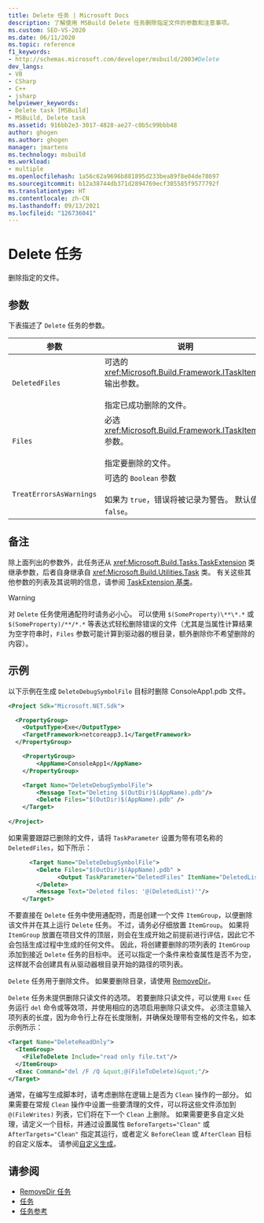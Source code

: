 ```yaml
---
title: Delete 任务 | Microsoft Docs
description: 了解使用 MSBuild Delete 任务删除指定文件的参数和注意事项。
ms.custom: SEO-VS-2020
ms.date: 06/11/2020
ms.topic: reference
f1_keywords:
- http://schemas.microsoft.com/developer/msbuild/2003#Delete
dev_langs:
- VB
- CSharp
- C++
- jsharp
helpviewer_keywords:
- Delete task [MSBuild]
- MSBuild, Delete task
ms.assetid: 916bb2e3-3017-4828-ae27-c0b5c99bbb48
author: ghogen
ms.author: ghogen
manager: jmartens
ms.technology: msbuild
ms.workload:
- multiple
ms.openlocfilehash: 1a56c62a9696b881895d233bea89f8e04de78697
ms.sourcegitcommit: b12a38744db371d2894769ecf305585f9577792f
ms.translationtype: HT
ms.contentlocale: zh-CN
ms.lasthandoff: 09/13/2021
ms.locfileid: "126736041"
---
```

# <a name="delete-task"></a>Delete 任务

删除指定的文件。

## <a name="parameters"></a>参数

下表描述了 `Delete` 任务的参数。

|参数|说明|
|---------------|-----------------|
|`DeletedFiles`|可选的 <xref:Microsoft.Build.Framework.ITaskItem>`[]` 输出参数。<br /><br /> 指定已成功删除的文件。|
|`Files`|必选 <xref:Microsoft.Build.Framework.ITaskItem>`[]` 参数。<br /><br /> 指定要删除的文件。|
|`TreatErrorsAsWarnings`|可选的 `Boolean` 参数<br /><br /> 如果为 `true`，错误将被记录为警告。 默认值为 `false`。|

## <a name="remarks"></a>备注

除上面列出的参数外，此任务还从 <xref:Microsoft.Build.Tasks.TaskExtension> 类继承参数，后者自身继承自 <xref:Microsoft.Build.Utilities.Task> 类。 有关这些其他参数的列表及其说明的信息，请参阅 [TaskExtension 基类](../msbuild/taskextension-base-class.md)。

> [!WARNING]
> 对 `Delete` 任务使用通配符时请务必小心。 可以使用 `$(SomeProperty)\**\*.*` 或 `$(SomeProperty)/**/*.*` 等表达式轻松删除错误的文件（尤其是当属性计算结果为空字符串时，`Files` 参数可能计算到驱动器的根目录，额外删除你不希望删除的内容）。

## <a name="example"></a>示例

以下示例在生成 `DeleteDebugSymbolFile` 目标时删除 ConsoleApp1.pdb 文件。

```xml
<Project Sdk="Microsoft.NET.Sdk">

  <PropertyGroup>
    <OutputType>Exe</OutputType>
    <TargetFramework>netcoreapp3.1</TargetFramework>
  </PropertyGroup>

    <PropertyGroup>
        <AppName>ConsoleApp1</AppName>
    </PropertyGroup>

    <Target Name="DeleteDebugSymbolFile">
        <Message Text="Deleting $(OutDir)$(AppName).pdb"/>
        <Delete Files="$(OutDir)$(AppName).pdb" />
    </Target>
  
</Project>

```

如果需要跟踪已删除的文件，请将 `TaskParameter` 设置为带有项名称的 `DeletedFiles`，如下所示：

```xml
      <Target Name="DeleteDebugSymbolFile">
        <Delete Files="$(OutDir)$(AppName).pdb" >
              <Output TaskParameter="DeletedFiles" ItemName="DeletedList"/>
        </Delete>
        <Message Text="Deleted files: '@(DeletedList)'"/>
    </Target>
```

不要直接在 `Delete` 任务中使用通配符，而是创建一个文件 `ItemGroup`，以便删除该文件并在其上运行 `Delete` 任务。 不过，请务必仔细放置 `ItemGroup`。 如果将 `ItemGroup` 放置在项目文件的顶层，则会在生成开始之前提前进行评估，因此它不会包括生成过程中生成的任何文件。 因此，将创建要删除的项列表的 `ItemGroup` 添加到接近 `Delete` 任务的目标中。 还可以指定一个条件来检查属性是否不为空，这样就不会创建具有从驱动器根目录开始的路径的项列表。

`Delete` 任务用于删除文件。 如果要删除目录，请使用 [RemoveDir](removedir-task.md)。

`Delete` 任务未提供删除只读文件的选项。 若要删除只读文件，可以使用 `Exec` 任务运行 `del` 命令或等效项，并使用相应的选项启用删除只读文件。 必须注意输入项列表的长度，因为命令行上存在长度限制，并确保处理带有空格的文件名，如本示例所示：

```xml
<Target Name="DeleteReadOnly">
  <ItemGroup>
    <FileToDelete Include="read only file.txt"/>
  </ItemGroup>
  <Exec Command="del /F /Q &quot;@(FileToDelete)&quot;"/>
</Target>
```

通常，在编写生成脚本时，请考虑删除在逻辑上是否为 `Clean` 操作的一部分。 如果需要在常规 `Clean` 操作中设置一些要清理的文件，可以将这些文件添加到 `@(FileWrites)` 列表，它们将在下一个 `Clean` 上删除。 如果需要更多自定义处理，请定义一个目标，并通过设置属性 `BeforeTargets="Clean"` 或 `AfterTargets="Clean"` 指定其运行，或者定义 `BeforeClean` 或 `AfterClean` 目标的自定义版本。 请参阅[自定义生成](customize-your-build.md)。

## <a name="see-also"></a>请参阅

- [RemoveDir 任务](removedir-task.md)
- [任务](../msbuild/msbuild-tasks.md)
- [任务参考](../msbuild/msbuild-task-reference.md)
